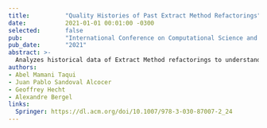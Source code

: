 ```yaml
---
title:          "Quality Histories of Past Extract Method Refactorings"
date:           2021-01-01 00:01:00 -0300
selected:       false
pub:            "International Conference on Computational Science and its Applications (ICCSA 2021)"
pub_date:       "2021"
abstract: >-
  Analyzes historical data of Extract Method refactorings to understand their quality implications over time.
authors:
- Abel Mamani Taqui
- Juan Pablo Sandoval Alcocer
- Geoffrey Hecht
- Alexandre Bergel
links:
  Springer: https://dl.acm.org/doi/10.1007/978-3-030-87007-2_24
---
```


